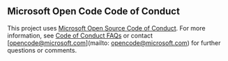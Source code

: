## <a name="microsoft-open-source-code-of-conduct"></a>Microsoft Open Code Code of Conduct

This project uses [Microsoft Open Source Code of Conduct](https://opensource.microsoft.com/codeofconduct/). For more information, see [Code of Conduct FAQs](https://opensource.microsoft.com/codeofconduct/faq/) or contact [opencode@microsoft.com](mailto: opencode@microsoft.com) for further questions or comments.

